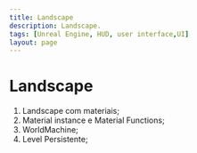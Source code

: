 ```yaml
---
title: Landscape
description: Landscape.
tags: [Unreal Engine, HUD, user interface,UI]
layout: page
---
```


# Landscape
1. Landscape com materiais;
1. Material instance e Material Functions;
1. WorldMachine;
1. Level Persistente;
